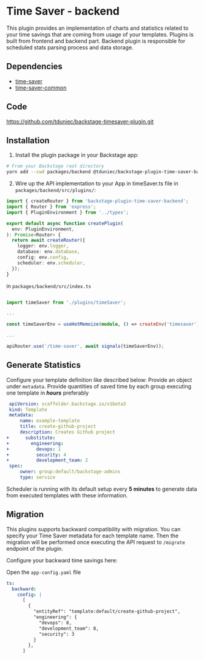 # Time Saver - backend

This plugin provides an implementation of charts and statistics related to your time savings that are coming from usage of your templates. Plugins is built from frontend and backend part. Backend plugin is responsible for scheduled stats parsing process and data storage.

## Dependencies

- [time-saver](../time-saver)
- [time-saver-common](../time-saver-common)

## Code
https://github.com/tduniec/backstage-timesaver-plugin.git 

## Installation

1. Install the plugin package in your Backstage app:

```sh
# From your Backstage root directory
yarn add --cwd packages/backend @tduniec/backstage-plugin-time-saver-backend
```

2. Wire up the API implementation to your App in timeSaver.ts file in `packages/backend/src/plugins/`:

```ts
import { createRouter } from 'backstage-plugin-time-saver-backend';
import { Router } from 'express';
import { PluginEnvironment } from '../types';

export default async function createPlugin(
  env: PluginEnvironment,
): Promise<Router> {
  return await createRouter({
    logger: env.logger,
    database: env.database,
    config: env.config,
    scheduler: env.scheduler,
  });
}
```

in `packages/backend/src/index.ts`

```ts

import timeSaver from './plugins/timeSaver';

...

const timeSaverEnv = useHotMemoize(module, () => createEnv('timesaver'));

...

apiRouter.use('/time-saver', await signals(timeSaverEnv));

```

## Generate Statistics

Configure your template definition like described below:
Provide an object under `metadata`. Provide quantities of saved time by each group executing one template in **_hours_** preferably

```yaml
 apiVersion: scaffolder.backstage.io/v1beta3
 kind: Template
 metadata:
     name: example-template
     title: create-github-project
     description: Creates Github project
+      substitute:
+        engineering:
+          devops: 1
+          security: 4
+          development_team: 2
 spec:
     owner: group:default/backstage-admins
     type: service
```

Scheduler is running with its default setup every **5 minutes** to generate data from executed templates with these information.

## Migration

This plugins supports backward compatibility with migration. You can specify your Time Saver metadata for each template name. Then the migration will be performed once executing the API request to `/migrate` endpoint of the plugin.

Configure your backward time savings here:

Open the `app-config.yaml` file

```yaml
ts:
  backward:
    config: |
      [
        {
          "entityRef": "template:default/create-github-project",
          "engineering": {
            "devops": 8,
            "development_team": 8,
            "security": 3
          }
        },
      ]
```
